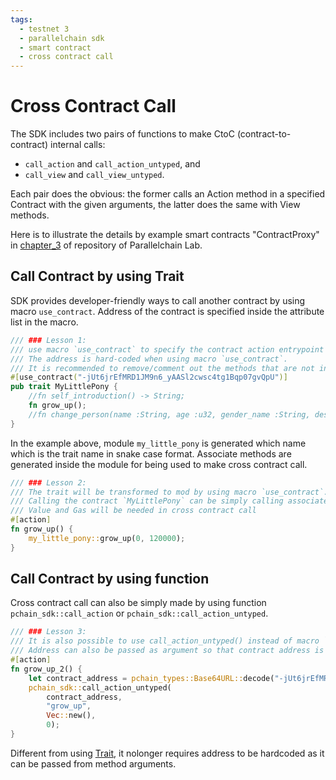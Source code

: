 ```yaml
---
tags:
  - testnet 3
  - parallelchain sdk
  - smart contract
  - cross contract call
---
```



# Cross Contract Call

The SDK includes two pairs of functions to make CtoC (contract-to-contract) internal calls:
- `call_action` and `call_action_untyped`, and
- `call_view` and `call_view_untyped`.

Each pair does the obvious: the former calls an Action method in a specified Contract with the given arguments, the latter does the same with View methods.

Here is to illustrate the details by example smart contracts "ContractProxy" in [chapter_3](https://github.com/parallelchain-io/example-smart-contracts) of repository of Parallelchain Lab.


## Call Contract by using Trait

SDK provides developer-friendly ways to call another contract by using macro `use_contract`. Address of the contract is specified inside the attribute list in the macro. 

```rust
/// ### Lesson 1:
/// use macro `use_contract` to specify the contract action entrypoint methods in a trait.
/// The address is hard-coded when using macro `use_contract`.
/// It is recommended to remove/comment out the methods that are not intended to be used.
#[use_contract("-jUt6jrEfMRD1JM9n6_yAASl2cwsc4tg1Bqp07gvQpU")]
pub trait MyLittlePony {
    //fn self_introduction() -> String;
    fn grow_up();
    //fn change_person(name :String, age :u32, gender_name :String, description :String);
}
```

In the example above, module `my_little_pony` is generated which name which is the trait name in snake case format. Associate methods are generated inside the module for being used to make cross contract call.

```rust
/// ### Lesson 2:
/// The trait will be transformed to mod by using macro `use_contract`. 
/// Calling the contract `MyLittlePony` can be simply calling associate methods according to defined method in the trait.
/// Value and Gas will be needed in cross contract call
#[action]
fn grow_up() {
    my_little_pony::grow_up(0, 120000);
}
```

## Call Contract by using function

Cross contract call can also be simply made by using function `pchain_sdk::call_action` or `pchain_sdk::call_action_untyped`.

```rust
/// ### Lesson 3:
/// It is also possible to use call_action_untyped() instead of macro `use_contract` to make a cross contract call.
/// Address can also be passed as argument so that contract address is not necessary hard-coded.
#[action]
fn grow_up_2() {
    let contract_address = pchain_types::Base64URL::decode("-jUt6jrEfMRD1JM9n6_yAASl2cwsc4tg1Bqp07gvQpU").unwrap().try_into().unwrap();
    pchain_sdk::call_action_untyped(
        contract_address,
        "grow_up", 
        Vec::new(),
        0);
}
```

Different from using [Trait](#call-contract-by-using-trait), it nolonger requires address to be hardcoded as it can be passed from method arguments.